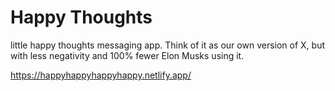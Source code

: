 # Happy Thoughts
little happy thoughts messaging app. Think of it as our own version of X, but with less negativity and 100% fewer Elon Musks using it.

https://happyhappyhappyhappy.netlify.app/